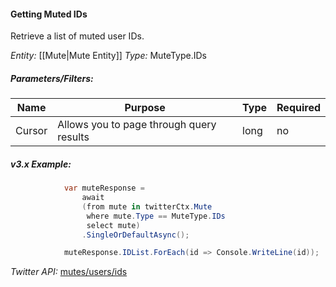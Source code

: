 #### Getting Muted IDs

Retrieve a list of muted user IDs.

*Entity:* [[Mute|Mute Entity]]
*Type:* MuteType.IDs

##### Parameters/Filters:

| Name | Purpose | Type | Required |
|------|---------|------|----------|
| Cursor | Allows you to page through query results | long | no |

##### v3.x Example:

```c#
            var muteResponse =
                await
                (from mute in twitterCtx.Mute
                 where mute.Type == MuteType.IDs
                 select mute)
                .SingleOrDefaultAsync();

            muteResponse.IDList.ForEach(id => Console.WriteLine(id));
```

*Twitter API:* [mutes/users/ids](https://developer.twitter.com/en/docs/accounts-and-users/mute-block-report-users/api-reference/get-mutes-users-ids)
